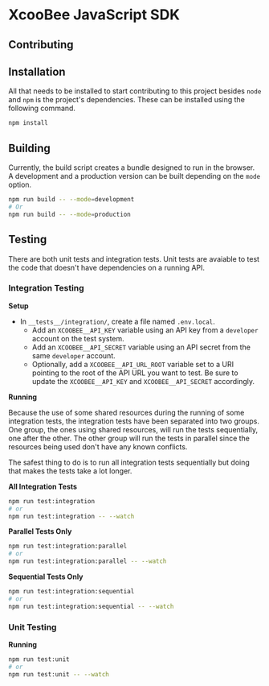 # XcooBee JavaScript SDK


## Contributing


## Installation

All that needs to be installed to start contributing to this project besides
`node` and `npm` is the project's dependencies.  These can be installed using
the following command.

```sh
npm install
```


## Building

Currently, the build script creates a bundle designed to run in the browser.  A
development and a production version can be built depending on the `mode`
option.

```sh
npm run build -- --mode=development
# Or
npm run build -- --mode=production
```


## Testing

There are both unit tests and integration tests.  Unit tests are avaiable to
test the code that doesn't have dependencies on a running API.

### Integration Testing

**Setup**

- In `__tests__/integration/`, create a file named `.env.local`.
  + Add an `XCOOBEE__API_KEY` variable using an API key from a `developer` account
    on the test system.
  + Add an `XCOOBEE__API_SECRET` variable using an API secret from the same
    `developer` account.
  + Optionally, add a `XCOOBEE__API_URL_ROOT` variable set to a URI pointing to
    the root of the API URL you want to test.  Be sure to update the
    `XCOOBEE__API_KEY` and `XCOOBEE__API_SECRET` accordingly.

**Running**

Because the use of some shared resources during the running of some integration
tests, the integration tests have been separated into two groups. One group, the
ones using shared resources, will run the tests sequentially, one after the
other. The other group will run the tests in parallel since the resources being
used don't have any known conflicts.

The safest thing to do is to run all integration tests sequentially but doing
that makes the tests take a lot longer.

**All Integration Tests**

```sh
npm run test:integration
# or
npm run test:integration -- --watch
```

**Parallel Tests Only**

```sh
npm run test:integration:parallel
# or
npm run test:integration:parallel -- --watch
```

**Sequential Tests Only**

```sh
npm run test:integration:sequential
# or
npm run test:integration:sequential -- --watch
```

### Unit Testing

**Running**

```sh
npm run test:unit
# or
npm run test:unit -- --watch
```
